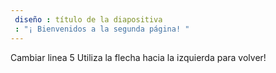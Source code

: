 ```yaml
---
 diseño : título de la diapositiva
 : "¡ Bienvenidos a la segunda página! "
---
```

Cambiar linea 5
Utiliza la flecha hacia la izquierda para volver!

